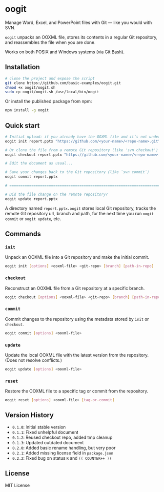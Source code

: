 # oogit

Manage Word, Excel, and PowerPoint files with Git — like you would with SVN.

`oogit` unpacks an OOXML file,
stores its contents in a regular Git repository,
and reassembles the file when you are done.

Works on both POSIX and Windows systems (via Git Bash).

## Installation

```sh
# clone the project and expose the script
git clone https://github.com/basic-examples/oogit.git
chmod +x oogit/oogit.sh
sudo cp oogit/oogit.sh /usr/local/bin/oogit
```

Or install the published package from npm:

```sh
npm install -g oogit
```

## Quick start

```sh
# Initial upload: if you already have the OOXML file and it’s not under version control yet
oogit init report.pptx "https://github.com/<your-name>/<repo-name>.git"

# Or clone the file from a remote Git repository (like 'svn checkout')
oogit checkout report.pptx "https://github.com/<your-name>/<repo-name>.git"

# Edit the document as usual...

# Save your changes back to the Git repository (like `svn commit`)
oogit commit report.pptx

# ==============================================================================

# Did the file change on the remote repository?
oogit update report.pptx
```

A directory named `report.pptx.oogit` stores local Git repository,
tracks the remote Git repository url, branch and path,
for the next time you run `oogit commit` or `oogit update`, etc.

## Commands

### `init`

Unpack an OOXML file into a Git repository and make the initial commit.

```sh
oogit init [options] <ooxml-file> <git-repo> [branch] [path-in-repo]
```

### `checkout`

Reconstruct an OOXML file from a Git repository at a specific branch.

```sh
oogit checkout [options] <ooxml-file> <git-repo> [branch] [path-in-repo]
```

### `commit`

Commit changes to the repository using the metadata stored by `init` or `checkout`.

```sh
oogit commit [options] <ooxml-file>
```

### `update`

Update the local OOXML file with the latest version from the repository. (Does not resolve conflicts.)

```sh
oogit update [options] <ooxml-file>
```

### `reset`

Restore the OOXML file to a specific tag or commit from the repository.

```sh
oogit reset [options] <ooxml-file> [tag-or-commit]
```

## Version History

- `0.1.0`: Initial stable version
- `0.1.1`: Fixed unhelpful document
- `0.1.2`: Reused checkout repo, added tmp cleanup
- `0.1.3`: Updated outdated document
- `0.2.0`: Added basic rename handling, but very poor
- `0.2.1`: Added missing license field in `package.json`
- `0.2.2`: Fixed bug on status `R` and `(( COUNTER++ ))`

## License

MIT License
